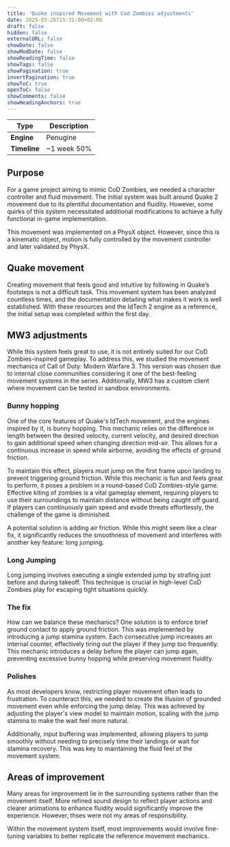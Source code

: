 ```yaml
---
title: 'Quake inspired Movement with Cod Zombies adjustments'
date: 2025-03-26T15:31:00+02:00
draft: false
hidden: false
externalURL: false
showDate: false
showModDate: false
showReadingTime: false
showTags: false
showPagination: true
invertPagination: true
showToC: true
openToC: false
showComments: false
showHeadingAnchors: true
---
```

| Type          | Description |
| -----------   | ----------- |
| **Engine**    | Penugine    |
| **Timeline**  | ~1 week 50% |

<!--more-->

## Purpose
For a game project aiming to mimic CoD Zombies, we needed a character controller and fluid movement. The initial system was built around Quake 2 movement due to its plentiful documentation and fluidity. However, some quirks of this system necessitated additional modifications to achieve a fully functional in-game implementation.

This movement was implemented on a PhysX object. However, since this is a kinematic object, motion is fully controlled by the movement controller and later validated by PhysX.
## Quake movement
Creating movement that feels good and intuitive by following in Quake’s footsteps is not a difficult task. This movement system has been analyzed countless times, and the documentation detailing what makes it work is well established. With these resources and the IdTech 2 engine as a reference, the initial setup was completed within the first day.

## MW3 adjustments
While this system feels great to use, it is not entirely suited for our CoD Zombies-inspired gameplay. To address this, we studied the movement mechanics of Call of Duty: Modern Warfare 3. This version was chosen due to internal close communities considering it one of the best-feeling movement systems in the series. Additionally, MW3 has a custom client where movement can be tested in sandbox environments.

### Bunny hopping
One of the core features of Quake's IdTech movement, and the engines inspired by it, is bunny hopping. This mechanic relies on the difference in length between the desired velocity, current velocity, and desired direction to gain additional speed when changing direction mid-air. This allows for a continuous increase in speed while airborne, avoiding the effects of ground friction.

To maintain this effect, players must jump on the first frame upon landing to prevent triggering ground friction. While this mechanic is fun and feels great to perform, it poses a problem in a round-based CoD Zombies-style game. Effective kiting of zombies is a vital gameplay element, requiring players to use their surroundings to maintain distance without being caught off guard. If players can continuously gain speed and evade threats effortlessly, the challenge of the game is diminished.

A potential solution is adding air friction. While this might seem like a clear fix, it significantly reduces the smoothness of movement and interferes with another key feature: long jumping.

### Long Jumping
Long jumping involves executing a single extended jump by strafing just before and during takeoff. This technique is crucial in high-level CoD Zombies play for escaping tight situations quickly.

### The fix
How can we balance these mechanics? One solution is to enforce brief ground contact to apply ground friction. This was implemented by introducing a jump stamina system. Each consecutive jump increases an internal counter, effectively tiring out the player if they jump too frequently. This mechanic introduces a delay before the player can jump again, preventing excessive bunny hopping while preserving movement fluidity.

### Polishes
As most developers know, restricting player movement often leads to frustration. To counteract this, we needed to create the illusion of grounded movement even while enforcing the jump delay. This was achieved by adjusting the player's view model to maintain motion, scaling with the jump stamina to make the wait feel more natural.

Additionally, input buffering was implemented, allowing players to jump smoothly without needing to precisely time their landings or wait for stamina recovery. This was key to maintaining the fluid feel of the movement system.

## Areas of improvement
Many areas for improvement lie in the surrounding systems rather than the movement itself. More refined sound design to reflect player actions and clearer animations to enhance fluidity would significantly improve the experience. However, thses were not my areas of responsibility.

Within the movement system itself, most improvements would involve fine-tuning variables to better replicate the reference movement mechanics.